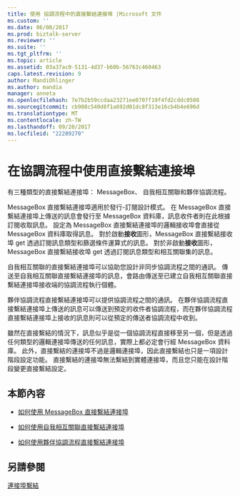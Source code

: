 ```yaml
---
title: 使用 協調流程中的直接繫結連接埠 |Microsoft 文件
ms.custom: ''
ms.date: 06/08/2017
ms.prod: biztalk-server
ms.reviewer: ''
ms.suite: ''
ms.tgt_pltfrm: ''
ms.topic: article
ms.assetid: 03a37ac0-5131-4d37-b60b-56763c460463
caps.latest.revision: 9
author: MandiOhlinger
ms.author: mandia
manager: anneta
ms.openlocfilehash: 7e7b2b59ccdaa23271ee0707f19f4fd2cddc0508
ms.sourcegitcommit: cb908c540d8f1a692d01dc8f313e16cb4b4e696d
ms.translationtype: MT
ms.contentlocale: zh-TW
ms.lasthandoff: 09/20/2017
ms.locfileid: "22289270"
---
```

# <a name="working-with-direct-bound-ports-in-orchestrations"></a>在協調流程中使用直接繫結連接埠
有三種類型的直接繫結連接埠： MessageBox、 自我相互關聯和夥伴協調流程。  
  
 MessageBox 直接繫結連接埠適用於發行-訂閱設計模式。 在 MessageBox 直接繫結連接埠上傳送的訊息會發行至 MessageBox 資料庫，訊息收件者則在此根據訂閱收取訊息。 設定為 MessageBox 直接繫結連接埠的邏輯接收埠會直接從 MessageBox 資料庫取得訊息。 對於啟動**接收**圖形，MessageBox 直接繫結接收埠 get 透過訂閱訊息類型和篩選條件運算式的訊息。 對於非啟動**接收**圖形，MessageBox 直接繫結接收埠 get 透過訂閱訊息類型和相互關聯集的訊息。  
  
 自我相互關聯的直接繫結連接埠可以協助您設計非同步協調流程之間的通訊。 傳送至自我相互關聯直接繫結連接埠的訊息，會路由傳送至已建立自我相互關聯直接繫結連接埠接收端的協調流程執行個體。  
  
 夥伴協調流程直接繫結連接埠可以提供協調流程之間的通訊。 在夥伴協調流程直接繫結連接埠上傳送的訊息可以傳送到預定的收件者協調流程，而在夥伴協調流程直接繫結連接埠上接收的訊息則可以從預定的傳送者協調流程中收到。  
  
 雖然在直接繫結的情況下，訊息似乎是從一個協調流程直接移至另一個，但是透過任何類型的邏輯連接埠傳送的任何訊息，實際上都必定會行經 MessageBox 資料庫。 此外，直接繫結的連接埠不過是邏輯連接埠，因此直接繫結也只是一項設計階段設定功能。 直接繫結的連接埠無法繫結到實體連接埠，而且您只能在設計階段變更直接繫結設定。  
  
## <a name="in-this-section"></a>本節內容  
  
-   [如何使用 MessageBox 直接繫結連接埠](../core/how-to-use-messagebox-direct-bound-ports.md)  
  
-   [如何使用自我相互關聯直接繫結連接埠](../core/how-to-use-self-correlating-direct-bound-ports.md)  
  
-   [如何使用夥伴協調流程直接繫結連接埠](../core/how-to-use-partner-orchestration-direct-bound-ports.md)  
  
## <a name="see-also"></a>另請參閱  
 [連接埠繫結](../core/port-bindings.md)